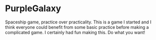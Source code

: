 # PurpleGalaxy
Spaceship game, practice over practicality.
This is a game I started and I think everyone could benefit from some basic practice before making a complicated game. I certainly had fun making this. Do what you want!
